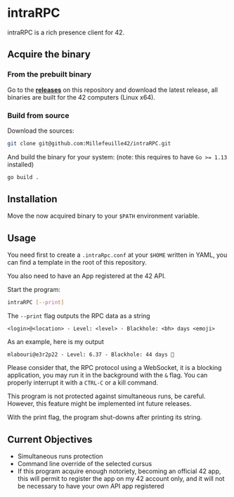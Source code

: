 # intraRPC

intraRPC is a rich presence client for 42.
## Acquire the binary

### From the prebuilt binary
Go to the [**releases**](https://github.com/Millefeuille42/intraRPC/releases) on this repository
and download the latest release, all binaries are built for the 42 computers (Linux x64).

### Build from source

Download the sources:

```bash
git clone git@github.com:Millefeuille42/intraRPC.git
```
And build the binary for your system: (note: this requires to have `Go >= 1.13` installed)
```bash
go build .
```

## Installation
Move the now acquired binary to your `$PATH` environment variable.
## Usage

You need first to create a `.intraRpc.conf` at your `$HOME` written in YAML, you can find a template
in the root of this repository.

You also need to have an App registered at the 42 API.

Start the program:
```bash
intraRPC [--print]
```

The `--print` flag outputs the RPC data as a string
```
<login>@<location> - Level: <level> - Blackhole: <bh> days <emoji>
```

As an example, here is my output
```
mlabouri@e3r2p22 - Level: 6.37 - Blackhole: 44 days 🤔
```

Please consider that, the RPC protocol using a WebSocket, it is a blocking application, you may run it in the
background with the `&` flag. You can properly interrupt it with a `CTRL-C` or a kill command.

This program is not protected against simultaneous runs, be careful. However, this feature might be implemented
int future releases.

With the print flag, the program shut-downs after printing its string.

## Current Objectives
- Simultaneous runs protection
- Command line override of the selected cursus
- If this program acquire enough notoriety, becoming an official 42 app, this will permit to register the app
on my 42 account only, and it will not be necessary to have your own API app registered